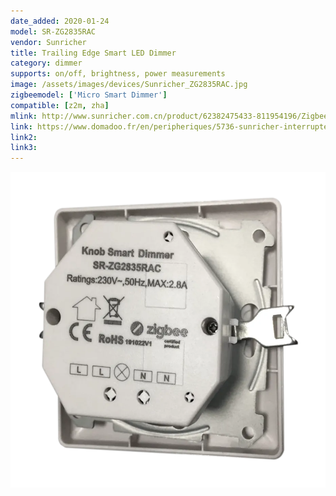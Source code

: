 ```yaml
---
date_added: 2020-01-24
model: SR-ZG2835RAC
vendor: Sunricher
title: Trailing Edge Smart LED Dimmer
category: dimmer
supports: on/off, brightness, power measurements
image: /assets/images/devices/Sunricher_ZG2835RAC.jpg
zigbeemodel: ['Micro Smart Dimmer']
compatible: [z2m, zha]
mlink: http://www.sunricher.com.cn/product/62382475433-811954196/Zigbee_3_0_certified_trailing_edge_smart_led_dimmer_SR_ZG2835RAC_for_halogen_incandescent_led_bulb.html
link: https://www.domadoo.fr/en/peripheriques/5736-sunricher-interrupteur-variateur-rotatif-500w-zigbee-dimmer.html
link2: 
link3: 
---
```

![Back](/assets/images/devices/Sunricher_ZG2835RAC-backside.webp)
